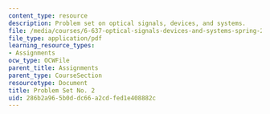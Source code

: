 ```yaml
---
content_type: resource
description: Problem set on optical signals, devices, and systems.
file: /media/courses/6-637-optical-signals-devices-and-systems-spring-2003/286b2a965b0ddc66a2cdfed1e408882c_6637pset2.pdf
file_type: application/pdf
learning_resource_types:
- Assignments
ocw_type: OCWFile
parent_title: Assignments
parent_type: CourseSection
resourcetype: Document
title: Problem Set No. 2
uid: 286b2a96-5b0d-dc66-a2cd-fed1e408882c
---
```

